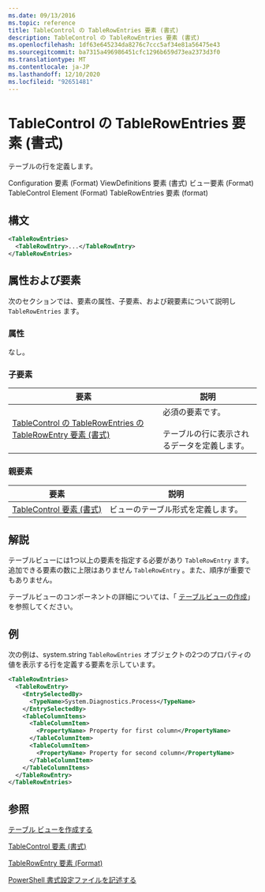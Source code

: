 ```yaml
---
ms.date: 09/13/2016
ms.topic: reference
title: TableControl の TableRowEntries 要素 (書式)
description: TableControl の TableRowEntries 要素 (書式)
ms.openlocfilehash: 1df63e645234da8276c7ccc5af34e81a56475e43
ms.sourcegitcommit: ba7315a496986451cfc1296b659d73ea2373d3f0
ms.translationtype: MT
ms.contentlocale: ja-JP
ms.lasthandoff: 12/10/2020
ms.locfileid: "92651481"
---
```

# <a name="tablerowentries-element-for-tablecontrol-format"></a>TableControl の TableRowEntries 要素 (書式)

テーブルの行を定義します。

Configuration 要素 (Format) ViewDefinitions 要素 (書式) ビュー要素 (Format) TableControl Element (Format) TableRowEntries 要素 (format)

## <a name="syntax"></a>構文

```xml
<TableRowEntries>
  <TableRowEntry>...</TableRowEntry>
</TableRowEntries>
```

## <a name="attributes-and-elements"></a>属性および要素

次のセクションでは、要素の属性、子要素、および親要素について説明し `TableRowEntries` ます。

### <a name="attributes"></a>属性

なし。

### <a name="child-elements"></a>子要素

|要素|説明|
|-------------|-----------------|
|[TableControl の TableRowEntries の TableRowEntry 要素 (書式)](./tablerowentry-element-for-tablerowentries-for-tablecontrol-format.md)|必須の要素です。<br /><br /> テーブルの行に表示されるデータを定義します。|

### <a name="parent-elements"></a>親要素

|要素|説明|
|-------------|-----------------|
|[TableControl 要素 (書式)](./tablecontrol-element-format.md)|ビューのテーブル形式を定義します。|

## <a name="remarks"></a>解説

テーブルビューには1つ以上の要素を指定する必要があり `TableRowEntry` ます。 追加できる要素の数に上限はありません `TableRowEntry` 。また、順序が重要でもありません。

テーブルビューのコンポーネントの詳細については、「 [テーブルビューの作成](./creating-a-table-view.md)」を参照してください。

## <a name="example"></a>例

次の例は、system.string `TableRowEntries` オブジェクトの2つのプロパティの値を表示する行を[](/dotnet/api/System.Diagnostics.Process)定義する要素を示しています。

```xml
<TableRowEntries>
  <TableRowEntry>
    <EntrySelectedBy>
      <TypeName>System.Diagnostics.Process</TypeName>
    </EntrySelectedBy>
    <TableColumnItems>
      <TableColumnItem>
        <PropertyName> Property for first column</PropertyName>
      </TableColumnItem>
      <TableColumnItem>
        <PropertyName> Property for second column</PropertyName>
      </TableColumnItem>
    </TableColumnItems>
  </TableRowEntry>
</TableRowEntries>

```

## <a name="see-also"></a>参照

[テーブル ビューを作成する](./creating-a-table-view.md)

[TableControl 要素 (書式)](./tablecontrol-element-format.md)

[TableRowEntry 要素 (Format)](./tablerowentry-element-for-tablerowentries-for-tablecontrol-format.md)

[PowerShell 書式設定ファイルを記述する](./writing-a-powershell-formatting-file.md)

